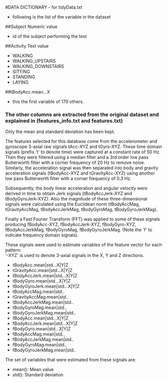 #DATA DICTIONARY - for tidyData.txt
- following is the list of the variable in the dataset


##Subject 
 Numeric value
 - id of the subject performing the test

##Activity
 Text value
- WALKING
- WALKING_UPSTAIRS
- WALKING_DOWNSTAIRS
- SITTING
- STANDING
- LAYING

##tBodyAcc.mean...X
- this the first variable of 179 others.

### The other columns are extracted from the original dataset and explained in  (features_info.txt and features.txt)
Only the mean and standard deviation has been kept.

The features selected for this database come from the accelerometer and gyroscope 3-axial raw signals tAcc-XYZ and tGyro-XYZ. These time domain signals (prefix 't' to denote time) were captured at a constant rate of 50 Hz. Then they were filtered using a median filter and a 3rd order low pass Butterworth filter with a corner frequency of 20 Hz to remove noise. Similarly, the acceleration signal was then separated into body and gravity acceleration signals (tBodyAcc-XYZ and tGravityAcc-XYZ) using another low pass Butterworth filter with a corner frequency of 0.3 Hz. 

Subsequently, the body linear acceleration and angular velocity were derived in time to obtain Jerk signals (tBodyAccJerk-XYZ and tBodyGyroJerk-XYZ). Also the magnitude of these three-dimensional signals were calculated using the Euclidean norm (tBodyAccMag, tGravityAccMag, tBodyAccJerkMag, tBodyGyroMag, tBodyGyroJerkMag). 

Finally a Fast Fourier Transform (FFT) was applied to some of these signals producing fBodyAcc-XYZ, fBodyAccJerk-XYZ, fBodyGyro-XYZ, fBodyAccJerkMag, fBodyGyroMag, fBodyGyroJerkMag. (Note the 'f' to indicate frequency domain signals). 

These signals were used to estimate variables of the feature vector for each pattern:  
'-XYZ' is used to denote 3-axial signals in the X, Y and Z directions.

- tBodyAcc.mean|std...X|Y|Z
- tGravityAcc.mean|std...X|Y|Z
- tBodyAccJerk.mean|std...X|Y|Z
- tBodyGyro.mean|std...X|Y|Z
- tBodyGyroJerk.mean|std...X|Y|Z
- tBodyAccMag.mean|std..
- tGravityAccMag.mean|std..
- tBodyAccJerkMag.mean|std..
- tBodyGyroMag.mean|std..
- tBodyGyroJerkMag.mean|std..
- fBodyAcc.mean|std...X|Y|Z
- fBodyAccJerk.mean|std...X|Y|Z
- fBodyGyro.mean|std...X|Y|Z
- fBodyAccMag.mean|std..
- fBodyAccJerkMag.mean|std..
- fBodyGyroMag.mean|std..
- fBodyGyroJerkMag.mean|std..

The set of variables that were estimated from these signals are: 

- mean(): Mean value
- std(): Standard deviation
